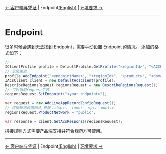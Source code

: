 [← 客户端与凭证](7-Client-CN.md) | Endpoint[(English)](8-Endpoint-EN.md) | [环境要求 →](0-Requirements-CN.md)
***

# Endpoint
很多时候会遇到无法找到 Endpoint，需要手动设置 Endpoint 的情况。
添加的格式如下：
```c#
//...
IClientProfile profile = DefaultProfile.GetProfile("<regionId>", "<ACCESS_KEY_ID>", "<ACCESS_KEY_SECRET>");
// 全局生效
profile.AddEndpoint("<endpointName>", "<regionId>", "<product>", "<domain>");
IAcsClient client = new DefaultAcsClient(profile);
DescribeRegionsRequest regionsRequest = new DescribeRegionsRequest();
// 只对当前request生效
regionsRequest.SetEndpoint("<your endpoint>");

var request = new AddLiveAppRecordConfigRequest();
// 拼接规则设置网络,参数：share、 inner、 vpc、 public
regionsRequest.ProductNetwork = "public";

var response = client.GetAcsResponse(regionsRequest);
```

拼接规则方式需要产品端支持并符合规范方可使用。

***
[← 客户端与凭证](7-Client-CN.md) | Endpoint[(English)](8-Endpoint-EN.md) | [环境要求 →](0-Requirements-CN.md)
